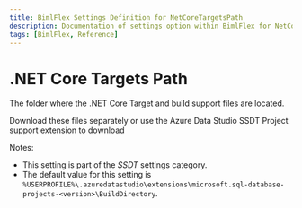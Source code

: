 ```yaml
---
title: BimlFlex Settings Definition for NetCoreTargetsPath
description: Documentation of settings option within BimlFlex for NetCoreTargetsPath
tags: [BimlFlex, Reference]
---
```


# .NET Core Targets Path

The folder where the .NET Core Target and build support files are located.

Download these files separately or use the Azure Data Studio SSDT Project support extension to download

Notes:

* This setting is part of the *SSDT* settings category.
* The default value for this setting is `%USERPROFILE%\.azuredatastudio\extensions\microsoft.sql-database-projects-<version>\BuildDirectory`.
